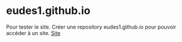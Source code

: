 # eudes1.github.io
Pour tester le site. Créer une repository eudes1.github.io pour pouvoir accéder à un site. 
[Site](http://eudes1.github.io)
